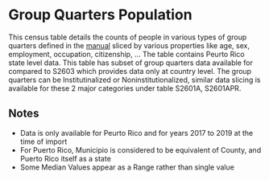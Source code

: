 # Group Quarters Population
This census table details the counts of people in various types of group quarters defined in the [manual](https://www2.census.gov/programs-surveys/acs/tech_docs/group_definitions/2019GQ_Definitions.pdf) sliced by various properties like age, sex, employment, occupation, citizenship, ... The table contains Peurto Rico state level data. This table has subset of group quarters data available for compared to S2603 which provides data only at country level. The group quarters can be Institutinalized or Noninstitutionalized, similar data slicing is available for these 2 major categories under table S2601A, S2601APR.

## Notes
- Data is only available for Peurto Rico and for years 2017 to 2019 at the time of import
- For Puerto Rico, Municipio is considered to be equivalent of County, and Puerto Rico itself as a state
- Some Median Values appear as a Range rather than single value 